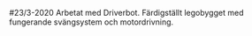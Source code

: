 #23/3-2020
Arbetat med Driverbot. Färdigställt legobygget med fungerande svängsystem och motordrivning. 
